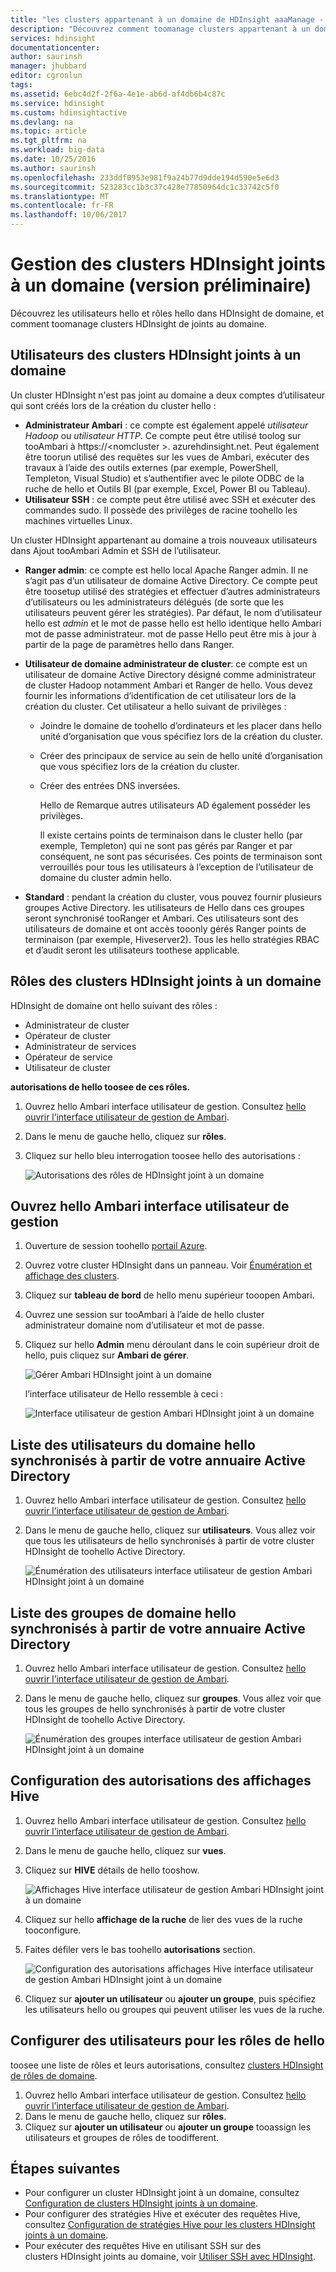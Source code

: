```yaml
---
title: "les clusters appartenant à un domaine de HDInsight aaaManage - Azure | Documents Microsoft"
description: "Découvrez comment toomanage clusters appartenant à un domaine de HDInsight"
services: hdinsight
documentationcenter: 
author: saurinsh
manager: jhubbard
editor: cgronlun
tags: 
ms.assetid: 6ebc4d2f-2f6a-4e1e-ab6d-af4db6b4c87c
ms.service: hdinsight
ms.custom: hdinsightactive
ms.devlang: na
ms.topic: article
ms.tgt_pltfrm: na
ms.workload: big-data
ms.date: 10/25/2016
ms.author: saurinsh
ms.openlocfilehash: 233ddf0953e981f9a24b77d9dde194d590e5e6d3
ms.sourcegitcommit: 523283cc1b3c37c428e77850964dc1c33742c5f0
ms.translationtype: MT
ms.contentlocale: fr-FR
ms.lasthandoff: 10/06/2017
---
```

# <a name="manage-domain-joined-hdinsight-clusters-preview"></a>Gestion des clusters HDInsight joints à un domaine (version préliminaire)
Découvrez les utilisateurs hello et rôles hello dans HDInsight de domaine, et comment toomanage clusters HDInsight de joints au domaine.

## <a name="users-of-domain-joined-hdinsight-clusters"></a>Utilisateurs des clusters HDInsight joints à un domaine
Un cluster HDInsight n'est pas joint au domaine a deux comptes d’utilisateur qui sont créés lors de la création du cluster hello :

* **Administrateur Ambari** : ce compte est également appelé *utilisateur Hadoop* ou *utilisateur HTTP*. Ce compte peut être utilisé toolog sur tooAmbari à https://&lt;nomcluster >. azurehdinsight.net. Peut également être toorun utilisé des requêtes sur les vues de Ambari, exécuter des travaux à l’aide des outils externes (par exemple, PowerShell, Templeton, Visual Studio) et s’authentifier avec le pilote ODBC de la ruche de hello et Outils BI (par exemple, Excel, Power BI ou Tableau).
* **Utilisateur SSH** : ce compte peut être utilisé avec SSH et exécuter des commandes sudo. Il possède des privilèges de racine toohello les machines virtuelles Linux.

Un cluster HDInsight appartenant au domaine a trois nouveaux utilisateurs dans Ajout tooAmbari Admin et SSH de l’utilisateur.

* **Ranger admin**: ce compte est hello local Apache Ranger admin. Il ne s’agit pas d’un utilisateur de domaine Active Directory. Ce compte peut être toosetup utilisé des stratégies et effectuer d’autres administrateurs d’utilisateurs ou les administrateurs délégués (de sorte que les utilisateurs peuvent gérer les stratégies). Par défaut, le nom d’utilisateur hello est *admin* et le mot de passe hello est hello identique hello Ambari mot de passe administrateur. mot de passe Hello peut être mis à jour à partir de la page de paramètres hello dans Ranger.
* **Utilisateur de domaine administrateur de cluster**: ce compte est un utilisateur de domaine Active Directory désigné comme administrateur de cluster Hadoop notamment Ambari et Ranger de hello. Vous devez fournir les informations d’identification de cet utilisateur lors de la création du cluster. Cet utilisateur a hello suivant de privilèges :

  * Joindre le domaine de toohello d’ordinateurs et les placer dans hello unité d’organisation que vous spécifiez lors de la création du cluster.
  * Créer des principaux de service au sein de hello unité d’organisation que vous spécifiez lors de la création du cluster.
  * Créer des entrées DNS inversées.

    Hello de Remarque autres utilisateurs AD également posséder les privilèges.

    Il existe certains points de terminaison dans le cluster hello (par exemple, Templeton) qui ne sont pas gérés par Ranger et par conséquent, ne sont pas sécurisées. Ces points de terminaison sont verrouillés pour tous les utilisateurs à l’exception de l’utilisateur de domaine du cluster admin hello.
* **Standard** : pendant la création du cluster, vous pouvez fournir plusieurs groupes Active Directory. les utilisateurs de Hello dans ces groupes seront synchronisé tooRanger et Ambari. Ces utilisateurs sont des utilisateurs de domaine et ont accès tooonly gérés Ranger points de terminaison (par exemple, Hiveserver2). Tous les hello stratégies RBAC et d’audit seront les utilisateurs toothese applicable.

## <a name="roles-of-domain-joined-hdinsight-clusters"></a>Rôles des clusters HDInsight joints à un domaine
HDInsight de domaine ont hello suivant des rôles :

* Administrateur de cluster
* Opérateur de cluster
* Administrateur de services
* Opérateur de service
* Utilisateur de cluster

**autorisations de hello toosee de ces rôles.**

1. Ouvrez hello Ambari interface utilisateur de gestion.  Consultez [hello ouvrir l’interface utilisateur de gestion de Ambari](#open-the-ambari-management-ui).
2. Dans le menu de gauche hello, cliquez sur **rôles**.
3. Cliquez sur hello bleu interrogation toosee hello des autorisations :

    ![Autorisations des rôles de HDInsight joint à un domaine](./media/hdinsight-domain-joined-manage/hdinsight-domain-joined-roles-permissions.png)

## <a name="open-hello-ambari-management-ui"></a>Ouvrez hello Ambari interface utilisateur de gestion
1. Ouverture de session toohello [portail Azure](https://portal.azure.com).
2. Ouvrez votre cluster HDInsight dans un panneau. Voir [Énumération et affichage des clusters](hdinsight-administer-use-management-portal.md#list-and-show-clusters).
3. Cliquez sur **tableau de bord** de hello menu supérieur tooopen Ambari.
4. Ouvrez une session sur tooAmbari à l’aide de hello cluster administrateur domaine nom d’utilisateur et mot de passe.
5. Cliquez sur hello **Admin** menu déroulant dans le coin supérieur droit de hello, puis cliquez sur **Ambari de gérer**.

    ![Gérer Ambari HDInsight joint à un domaine](./media/hdinsight-domain-joined-manage/hdinsight-domain-joined-manage-ambari.png)

    l’interface utilisateur de Hello ressemble à ceci :

    ![Interface utilisateur de gestion Ambari HDInsight joint à un domaine](./media/hdinsight-domain-joined-manage/hdinsight-domain-joined-ambari-management-ui.png)

## <a name="list-hello-domain-users-synchronized-from-your-active-directory"></a>Liste des utilisateurs du domaine hello synchronisés à partir de votre annuaire Active Directory
1. Ouvrez hello Ambari interface utilisateur de gestion.  Consultez [hello ouvrir l’interface utilisateur de gestion de Ambari](#open-the-ambari-management-ui).
2. Dans le menu de gauche hello, cliquez sur **utilisateurs**. Vous allez voir que tous les utilisateurs de hello synchronisés à partir de votre cluster HDInsight de toohello Active Directory.

    ![Énumération des utilisateurs interface utilisateur de gestion Ambari HDInsight joint à un domaine](./media/hdinsight-domain-joined-manage/hdinsight-domain-joined-ambari-management-ui-users.png)

## <a name="list-hello-domain-groups-synchronized-from-your-active-directory"></a>Liste des groupes de domaine hello synchronisés à partir de votre annuaire Active Directory
1. Ouvrez hello Ambari interface utilisateur de gestion.  Consultez [hello ouvrir l’interface utilisateur de gestion de Ambari](#open-the-ambari-management-ui).
2. Dans le menu de gauche hello, cliquez sur **groupes**. Vous allez voir que tous les groupes de hello synchronisés à partir de votre cluster HDInsight de toohello Active Directory.

    ![Énumération des groupes interface utilisateur de gestion Ambari HDInsight joint à un domaine](./media/hdinsight-domain-joined-manage/hdinsight-domain-joined-ambari-management-ui-groups.png)

## <a name="configure-hive-views-permissions"></a>Configuration des autorisations des affichages Hive
1. Ouvrez hello Ambari interface utilisateur de gestion.  Consultez [hello ouvrir l’interface utilisateur de gestion de Ambari](#open-the-ambari-management-ui).
2. Dans le menu de gauche hello, cliquez sur **vues**.
3. Cliquez sur **HIVE** détails de hello tooshow.

    ![Affichages Hive interface utilisateur de gestion Ambari HDInsight joint à un domaine](./media/hdinsight-domain-joined-manage/hdinsight-domain-joined-ambari-management-ui-hive-views.png)
4. Cliquez sur hello **affichage de la ruche** de lier des vues de la ruche tooconfigure.
5. Faites défiler vers le bas toohello **autorisations** section.

    ![Configuration des autorisations affichages Hive interface utilisateur de gestion Ambari HDInsight joint à un domaine](./media/hdinsight-domain-joined-manage/hdinsight-domain-joined-ambari-management-ui-hive-views-permissions.png)
6. Cliquez sur **ajouter un utilisateur** ou **ajouter un groupe**, puis spécifiez les utilisateurs hello ou groupes qui peuvent utiliser les vues de la ruche.

## <a name="configure-users-for-hello-roles"></a>Configurer des utilisateurs pour les rôles de hello
 toosee une liste de rôles et leurs autorisations, consultez [clusters HDInsight de rôles de domaine](#roles-of-domain---joined-hdinsight-clusters).

1. Ouvrez hello Ambari interface utilisateur de gestion.  Consultez [hello ouvrir l’interface utilisateur de gestion de Ambari](#open-the-ambari-management-ui).
2. Dans le menu de gauche hello, cliquez sur **rôles**.
3. Cliquez sur **ajouter un utilisateur** ou **ajouter un groupe** tooassign les utilisateurs et groupes de rôles de toodifferent.

## <a name="next-steps"></a>Étapes suivantes
* Pour configurer un cluster HDInsight joint à un domaine, consultez [Configuration de clusters HDInsight joints à un domaine](hdinsight-domain-joined-configure.md).
* Pour configurer des stratégies Hive et exécuter des requêtes Hive, consultez [Configuration de stratégies Hive pour les clusters HDInsight joints à un domaine](hdinsight-domain-joined-run-hive.md).
* Pour exécuter des requêtes Hive en utilisant SSH sur des clusters HDInsight joints au domaine, voir [Utiliser SSH avec HDInsight](hdinsight-hadoop-linux-use-ssh-unix.md#domainjoined).
